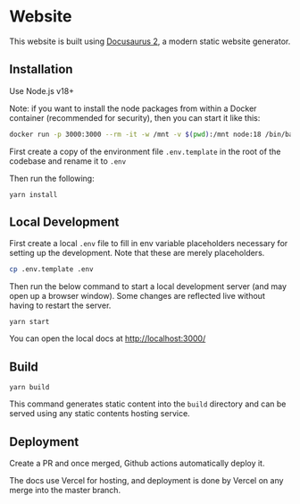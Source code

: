 # Website

This website is built using [Docusaurus 2](https://v2.docusaurus.io/), a modern static website generator.

## Installation

Use Node.js v18+

Note: if you want to install the node packages from within a Docker container (recommended for security), then you can start it like this:

```sh
docker run -p 3000:3000 --rm -it -w /mnt -v $(pwd):/mnt node:18 /bin/bash
```

First create a copy of the environment file `.env.template` in the root of the codebase and rename it to `.env`

Then run the following:

```console
yarn install
```

## Local Development

First create a local `.env` file to fill in env variable placeholders necessary for setting up the development. Note that these are merely placeholders.

```sh
cp .env.template .env
```
Then run the below command to start a local development server (and may open up a browser window). Some changes are reflected live without having to restart the server.

```console
yarn start
```

You can open the local docs at [http://localhost:3000/](http://localhost:3000/)

## Build

```console
yarn build
```

This command generates static content into the `build` directory and can be served using any static contents hosting service.

## Deployment

Create a PR and once merged, Github actions automatically deploy it.

The docs use Vercel for hosting, and deployment is done by Vercel on any merge into the master branch.
